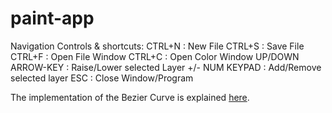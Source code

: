 # paint-app
Navigation Controls & shortcuts:
CTRL+N : New File
CTRL+S : Save File
CTRL+F : Open File Window
CTRL+C : Open Color Window
UP/DOWN ARROW-KEY : Raise/Lower selected Layer
+/- NUM KEYPAD : Add/Remove selected layer
ESC : Close Window/Program

The implementation of the Bezier Curve is explained [here](https://youtu.be/YdajnSaChGk?feature=shared).
